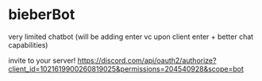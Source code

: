# bieberBot
very limited chatbot (will be adding enter vc upon client enter + better chat capabilities)

invite to your server!
https://discord.com/api/oauth2/authorize?client_id=1021619900260819025&permissions=204540928&scope=bot
